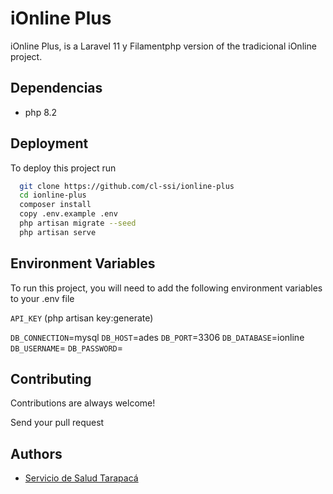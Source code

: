 
# iOnline Plus

iOnline Plus, is a Laravel 11 y Filamentphp version of the tradicional iOnline project.

## Dependencias
- php 8.2

## Deployment

To deploy this project run

```bash
  git clone https://github.com/cl-ssi/ionline-plus
  cd ionline-plus
  composer install
  copy .env.example .env
  php artisan migrate --seed
  php artisan serve
```

## Environment Variables

To run this project, you will need to add the following environment variables to your .env file

`API_KEY`  (php artisan key:generate)

`DB_CONNECTION`=mysql
`DB_HOST`=ades
`DB_PORT`=3306
`DB_DATABASE`=ionline
`DB_USERNAME`=
`DB_PASSWORD`=

## Contributing

Contributions are always welcome!

Send your pull request

## Authors

- [Servicio de Salud Tarapacá](https://github.com/cl-ssi)

